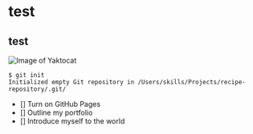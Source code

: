 # test
## test


![Image of Yaktocat](https://octodex.github.com/images/yaktocat.png)


```
$ git init
Initialized empty Git repository in /Users/skills/Projects/recipe-repository/.git/
```

- [] Turn on GitHub Pages
- [] Outline my portfolio
- [] Introduce myself to the world
